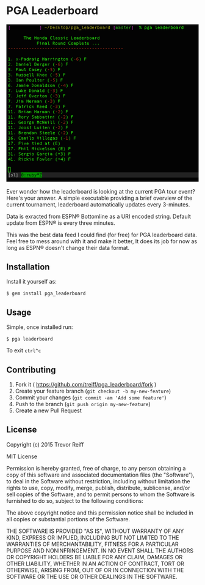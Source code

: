 # PGA Leaderboard
![Example](https://raw.githubusercontent.com/treiff/pga_leaderboard/master/img.png)

Ever wonder how the leaderboard is looking at the current PGA tour event?  Here's your answer.  A simple executable providing a brief overview of the current tournament, leaderboard automatically updates every 3-minutes.

Data is exracted from ESPN&reg; Bottomline as a URI encoded string. Default update from ESPN&reg; is every three minutes.

This was the best data feed I could find (for free) for PGA leaderboard data.  Feel free to mess around with it and make it better,  It does its job for now as long as ESPN&reg; doesn't change their data format. 

## Installation

Install it yourself as:

    $ gem install pga_leaderboard

## Usage

Simple, once installed run:

	$ pga leaderboard

To exit ```ctrl^c```

## Contributing

1. Fork it ( https://github.com/treiff/pga_leaderboard/fork )
2. Create your feature branch (`git checkout -b my-new-feature`)
3. Commit your changes (`git commit -am 'Add some feature'`)
4. Push to the branch (`git push origin my-new-feature`)
5. Create a new Pull Request

## License

Copyright (c) 2015 Trevor Reiff

MIT License

Permission is hereby granted, free of charge, to any person obtaining
a copy of this software and associated documentation files (the
"Software"), to deal in the Software without restriction, including
without limitation the rights to use, copy, modify, merge, publish,
distribute, sublicense, and/or sell copies of the Software, and to
permit persons to whom the Software is furnished to do so, subject to
the following conditions:

The above copyright notice and this permission notice shall be
included in all copies or substantial portions of the Software.

THE SOFTWARE IS PROVIDED "AS IS", WITHOUT WARRANTY OF ANY KIND,
EXPRESS OR IMPLIED, INCLUDING BUT NOT LIMITED TO THE WARRANTIES OF
MERCHANTABILITY, FITNESS FOR A PARTICULAR PURPOSE AND
NONINFRINGEMENT. IN NO EVENT SHALL THE AUTHORS OR COPYRIGHT HOLDERS BE
LIABLE FOR ANY CLAIM, DAMAGES OR OTHER LIABILITY, WHETHER IN AN ACTION
OF CONTRACT, TORT OR OTHERWISE, ARISING FROM, OUT OF OR IN CONNECTION
WITH THE SOFTWARE OR THE USE OR OTHER DEALINGS IN THE SOFTWARE.
